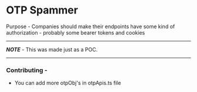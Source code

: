 # OTP Spammer
Purpose
    - Companies should make their endpoints have some kind of authorization
        - probably some bearer tokens and cookies

---
***NOTE*** - This was made just as a POC.

---

### Contributing -
- You can add more otpObj's in otpApis.ts file 
